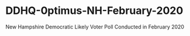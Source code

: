 # DDHQ-0ptimus-NH-February-2020
New Hampshire Democratic Likely Voter Poll Conducted in February 2020
